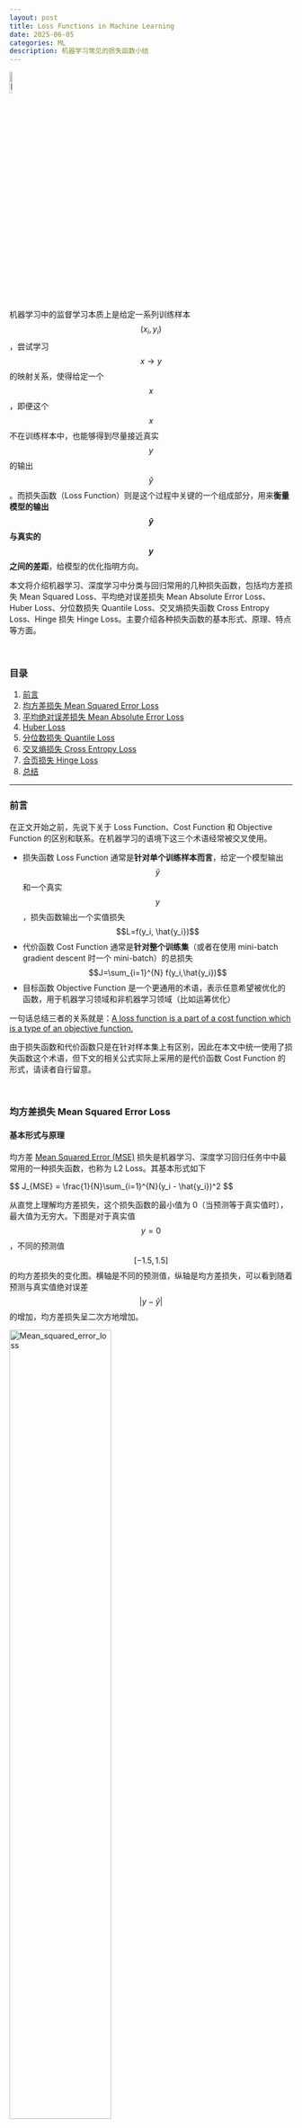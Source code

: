```yaml
---
layout: post
title: Loss Functions in Machine Learning
date: 2025-06-05
categories: ML
description: 机器学习常见的损失函数小结
---
```


<!--START figure-->
<div class="figure">
  <a href="/assets/favicon.png" data-lightbox="loss_functions_in_ml_head_img">
    <img src="/assets/favicon.png" width="10%" alt="loss_functions_in_ml_head_img"/>
  </a>
</div>
<!--END figure-->

<br>

机器学习中的监督学习本质上是给定一系列训练样本 $$(x_i, y_i)$$，尝试学习 $$x\rightarrow y$$ 的映射关系，使得给定一个 $$x$$，即便这个 $$x$$ 不在训练样本中，也能够得到尽量接近真实 $$y$$ 的输出 $$\hat{y}$$。而损失函数（Loss Function）则是这个过程中关键的一个组成部分，用来**衡量模型的输出 $$\hat{y}$$ 与真实的 $$y$$ 之间的差距**，给模型的优化指明方向。

本文将介绍机器学习、深度学习中分类与回归常用的几种损失函数，包括均方差损失 Mean Squared Loss、平均绝对误差损失 Mean Absolute Error Loss、Huber Loss、分位数损失 Quantile Loss、交叉熵损失函数 Cross Entropy Loss、Hinge 损失 Hinge Loss。主要介绍各种损失函数的基本形式、原理、特点等方面。

<br>

### 目录

1. [前言](#前言)
2. [均方差损失 Mean Squared Error Loss](#均方差损失-mean-squared-error-loss)
3. [平均绝对误差损失 Mean Absolute Error Loss](#平均绝对误差损失-mean-absolute-error-loss)
4. [Huber Loss](#huber-loss)
5. [分位数损失 Quantile Loss](#分位数损失-quantile-loss)
6. [交叉熵损失 Cross Entropy Loss](#交叉熵损失-cross-entropy-loss)
7. [合页损失 Hinge Loss](#合页损失--hinge-loss)
8. [总结](#总结)

---

### 前言

在正文开始之前，先说下关于 Loss Function、Cost Function 和 Objective Function 的区别和联系。在机器学习的语境下这三个术语经常被交叉使用。
- 损失函数  Loss Function 通常是**针对单个训练样本而言**，给定一个模型输出 $$\hat{y}$$ 和一个真实 $$y$$，损失函数输出一个实值损失 $$L=f(y_i, \hat{y_i})$$
- 代价函数 Cost Function 通常是**针对整个训练集**（或者在使用 mini-batch gradient descent 时一个 mini-batch）的总损失 $$J=\sum_{i=1}^{N} f(y_i,\hat{y_i})$$
- 目标函数 Objective Function 是一个更通用的术语，表示任意希望被优化的函数，用于机器学习领域和非机器学习领域（比如运筹优化）

一句话总结三者的关系就是：[A loss function is a part of a cost function which is a type of an objective function.](https://stats.stackexchange.com/questions/179026/objective-function-cost-function-loss-function-are-they-the-same-thing)

由于损失函数和代价函数只是在针对样本集上有区别，因此在本文中统一使用了损失函数这个术语，但下文的相关公式实际上采用的是代价函数 Cost Function 的形式，请读者自行留意。

<br>

### 均方差损失 Mean Squared Error Loss

#### 基本形式与原理

均方差 [Mean Squared Error (MSE)](https://en.wikipedia.org/wiki/Mean_squared_error) 损失是机器学习、深度学习回归任务中中最常用的一种损失函数，也称为 L2 Loss。其基本形式如下

<!--START formula-->
<div class="formula">
  $$ J_{MSE} = \frac{1}{N}\sum_{i=1}^{N}(y_i - \hat{y_i})^2 $$
</div>
<!--END formula-->

从直觉上理解均方差损失，这个损失函数的最小值为 0（当预测等于真实值时），最大值为无穷大。下图是对于真实值 $$y=0$$ ，不同的预测值 $$[-1.5, 1.5]$$ 的均方差损失的变化图。横轴是不同的预测值，纵轴是均方差损失，可以看到随着预测与真实值绝对误差 $$\lvert y- \hat{y}\rvert$$ 的增加，均方差损失呈二次方地增加。

<!--START figure-->
<div class="figure">
  <a href="/assets/Machine%20Learning/loss-function_01.jpeg" data-lightbox="Mean_squared_error_loss">
    <img src="/assets/Machine%20Learning/loss-function_01.jpeg" width="60%" alt="Mean_squared_error_loss"/>
  </a>
</div>
<!--END figure-->

<br>

#### 背后的假设

假设**模型预测与真实值之间的误差服从标准高斯分布**（$$\mu=0, \sigma=1$$），则给定一个 $$x_i$$ 模型输出真实值 $$y_i$$ 的概率为

<!--START formula-->
<div class="formula">
  $$ p(y_i|x_i) = \frac{1}{\sqrt{2\pi}}\exp \left( -\frac{(y_i-\hat{y_i})^2}{2} \right) $$
</div>
<!--END formula-->

进一步我们假设数据集中 N 个样本点之间相互独立，则给定所有 $$x$$ 输出所有真实值 $$y$$ 的概率，即似然 Likelihood，为所有 $$p(y_i \vert x_i)$$ 的累乘

<!--START formula-->
<div class="formula">
  $$ L(x, y) = \prod_{i=1}^{N}\frac{1}{\sqrt{2\pi}}\exp \left( -\frac{(y_i-\hat{y_i})^2}{2} \right) $$
</div>
<!--END formula-->

通常为了计算方便，我们通常最大化对数似然 Log-Likelihood

<!--START formula-->
<div class="formula">
  $$ LL(x, y)=\log L(x, y)=-\frac{N}{2}\log 2\pi - \frac{1}{2} \sum_{i=1}^{N} (y_i-\hat{y_i})^2 $$
</div>
<!--END formula-->

去掉与 $$\hat{y_i}$$ 无关的第一项，然后转化为最小化负对数似然 Negative Log-Likelihood

<!--START formula-->
<div class="formula">
  $$ NLL(x, y) = \frac{1}{2}\sum_{i=1}^{N}(y_i - \hat{y_i})^2 $$
</div>
<!--END formula-->

可以看到这个实际上就是均方差损失的形式。也就是说**在模型输出与真实值的误差服从高斯分布的假设下，最小化损失函数与极大似然估计本质上是一致的**，因此在这个假设能被满足的场景中（比如回归），均方差损失是一个很好的损失函数选择；当这个假设没能被满足的场景中（比如分类），均方差损失不是一个好的选择。

<br>

### 平均绝对误差损失 Mean Absolute Error Loss

#### 基本形式与原理

平均绝对误差 [Mean Absolute Error (MAE)](https://en.wikipedia.org/wiki/Mean_absolute_error) 是另一类常用的损失函数，也称为 L1 Loss。其基本形式如下
<!--START formula-->
<div class="formula">
  $$ J_{MAE}=\frac{1}{N}\sum_{i=1}^{N}\left | y_i - \hat{y_i} \right | $$
</div>
<!--END formula-->

同样的我们可以对这个损失函数进行可视化如下图，MAE 损失的最小值为 0（当预测等于真实值时），最大值为无穷大。可以看到随着预测与真实值绝对误差 $$\lvert y- \hat{y}\rvert$$ 的增加，MAE 损失呈线性增长

<!--START figure-->
<div class="figure">
  <a href="/assets/Machine%20Learning/loss-function_02.jpeg" data-lightbox="mae_error_loss">
    <img src="/assets/Machine%20Learning/loss-function_02.jpeg" width="60%" alt="mae_error_loss" />
  </a>
</div>
<!--END figure-->

<br>

#### 背后的假设

同样的我们可以在一定的假设下使用极大似然估计得到 MAE 损失的形式，假设**模型预测与真实值之间的误差服从拉普拉斯分布 Laplace distribution**（$$\mu=0, b=1$$），则给定一个 $$x_i$$ 模型输出真实值 $$y_i$$ 的概率为

$$ p(y_i|x_i) = \frac{1}{2}\exp (-\left |y_i-\hat{y_i}\right|) $$

与上面推导 MSE 时类似，我们可以得到的负对数似然实际上就是 MAE 损失的形式

$$
L(x, y) = \prod_{i=1}^{N}\frac{1}{2}\exp (-|y_i-\hat{y_i}|)\\
LL(x, y) = N\ln{\frac{1}{2}} - \sum_{i=1}^{N} |y_i-\hat{y_i}| \\
NLL(x, y) = \sum_{i=1}^{N} |y_i-\hat{y_i}|
$$

<br>

#### MAE 与 MSE 区别

MAE 和 MSE 作为损失函数的主要区别是：MSE 损失相比 MAE 通常可以更快地收敛，但 MAE 损失对于 outlier 更加健壮，即更加不易受到 outlier 影响。

**MSE 通常比 MAE 可以更快地收敛**。当使用梯度下降算法时，MSE 损失的梯度为 $$-\hat{y_i}$$，而 MAE 损失的梯度为 $$-1$$ ，即 MSE 的梯度会随误差大小变化，而 MAE 的梯度则一直保持不变，即便在绝对误差 $$\lvert y_i-\hat{y_i} \rvert$$ 很小的时候 MAE 的梯度也同样为 1，这实际上是非常不利于模型的训练的。当然你可以通过在训练过程中动态调整学习率缓解这个问题，但是总的来说，损失函数梯度之间的差异导致了 MSE 在大部分时候比 MAE 收敛地更快。这个也是 MSE 更为流行的原因。

**MAE 对于 outlier 更加 robust**。我们可以从两个角度来理解这一点：

- 第一个角度是直观地理解，下图是 MAE 和 MSE 损失画到同一张图里面，由于MAE 损失与绝对误差之间是线性关系，MSE 损失与误差是平方关系，当误差非常大的时候，MSE 损失会远远大于 MAE 损失。因此当数据中出现一个误差非常大的 outlier 时，MSE 会产生一个非常大的损失，对模型的训练会产生较大的影响。

  <!--START figure-->
  <div class="figure">
    <a href="/assets/Machine%20Learning/loss-function_03.jpeg" data-lightbox="mae_vs_mse">
      <img src="/assets/Machine%20Learning/loss-function_03.jpeg" width="100%" alt="mae_vs_mse"/>
    </a>
  </div>
  <!--END figure-->

- 第二个角度是从两个损失函数的假设出发，MSE 假设了误差服从高斯分布，MAE 假设了误差服从拉普拉斯分布。拉普拉斯分布本身对于 outlier 更加 robust。参考下图（来源：[Machine Learning: A Probabilistic Perspective](https://www.cs.ubc.ca/~murphyk/MLbook/) 2.4.3 The Laplace distribution Figure 2.8），当右图右侧出现了 outliers 时，拉普拉斯分布相比高斯分布受到的影响要小很多。因此以拉普拉斯分布为假设的 MAE 对 outlier 比高斯分布为假设的 MSE 更加 robust。

  <!--START figure-->
  <div class="figure">
    <a href="/assets/Machine%20Learning/loss-function-05.jpeg" data-lightbox="gaussian_vs_laplace">
      <img src="/assets/Machine%20Learning/loss-function-05.jpeg" width="100%" alt="gaussian_vs_laplace"/>
    </a>
  </div>
  <!--END figure-->

<br>

### Huber Loss

上文我们分别介绍了 MSE 和 MAE 损失以及各自的优缺点，MSE 损失收敛快但容易受 outlier 影响，MAE 对 outlier 更加健壮但是收敛慢，[Huber Loss](https://en.wikipedia.org/wiki/Huber_loss) 则是一种将 MSE 与 MAE 结合起来，取两者优点的损失函数，也被称作 Smooth Mean Absolute Error Loss 。其原理很简单，就是在误差接近 0 时使用 MSE，误差较大时使用 MAE，公式为

<!--START formula-->
<div class="formula">
  $$ J_{huber}=\frac{1}{N}\sum_{i=1}^N\mathbb{I}_{| y_i - \hat{y_i}| \leq \delta} \frac{(y_i - \hat{y_i})^2}{2}+ \mathbb{I}_{| y_i - \hat{y_i}| > \delta} (\delta |y_i - \hat{y_i}| - \frac{1}{2}\delta^2) $$
</div>
<!--END formula-->

上式中 $$\delta$$ 是 Huber Loss 的一个超参数，$$\delta$$ 的值是 MSE 和 MAE 两个损失连接的位置。上式等号右边第一项是 MSE 的部分，第二项是 MAE 部分，在 MAE 的部分公式为 $$\delta \lvert y_i - \hat{y_i}\rvert - \frac{1}{2}\delta^2$$ 是为了保证误差 $$\lvert y - \hat{y}\rvert=\pm \delta$$ 时 MAE 和 MSE 的取值一致，进而保证 Huber Loss 损失连续可导。

下图是 $$\delta=1.0$$ 时的 Huber Loss，可以看到在 $$[-\delta, \delta]$$ 的区间内实际上就是 MSE 损失，在 $$(-\infty, \delta)$$ 和 $$(\delta, \infty)$$ 区间内为 MAE。

<!--START figure-->
<div class="figure">
  <a href="/assets/Machine%20Learning/loss-function_07.jpeg" data-lightbox="huber_loss">
    <img src="/assets/Machine%20Learning/loss-function_07.jpeg" width="60%" alt="huber_loss"/>
  </a>
</div>
<!--END figure-->

<br>

#### Huber Loss 的特点

Huber Loss 结合了 MSE 和 MAE 损失，在误差接近 0 时使用 MSE，使损失函数可导并且梯度更加稳定；在误差较大时使用 MAE 可以降低 outlier 的影响，使训练对 outlier 更加健壮。缺点是需要额外地设置一个 $$\delta$$ 超参数。

<br>

### 分位数损失 Quantile Loss

分位数回归 [Quantile Regression](https://en.wikipedia.org/wiki/Quantile_regression) 是一类在实际应用中非常有用的回归算法，通常的回归算法是拟合目标值的期望或者中位数，而分位数回归可以通过给定不同的分位点，拟合目标值的不同分位数。例如我们可以分别拟合出多个分位点，得到一个置信区间，如下图所示（图片来自笔者的一个分位数回归代码 demo [Quantile Regression Demo](https://gist.github.com/borgwang/4313e9375ef233c3b812f9f80f1af2bb)）

<!--START figure-->
<div class="figure">
  <a href="/assets/Machine%20Learning/loss-function_08.jpeg" data-lightbox="quantile_regression_demo">
    <img src="/assets/Machine%20Learning/loss-function_08.jpeg" width="60%" alt="quantile_regression_demo"/>
  </a>
</div>
<!--END figure-->


分位数回归是通过使用分位数损失 Quantile Loss 来实现这一点的，分位数损失形式如下，式中的 r 分位数系数。

<!--START formula-->
<div class="formula">
  $$ J_{quant} = \frac{1}{N}\sum_{i=1}^{N} \mathbb{I}_{\hat{y_i}\geq y_i}(1-r)|y_i - \hat{y_i}| + \mathbb{I}_{\hat{y_i}< y_i}r|y_i-\hat{y_i}| $$
</div>
<!--END formula-->

我们如何理解这个损失函数呢？这个损失函数是一个分段的函数 ，将 $$\hat{y_i} \geq y_i$$（高估） 和 $$\hat{y_i} < y_i$$（低估） 两种情况分开来，并分别给予不同的系数。当 $$r>0.5$$ 时，低估的损失要比高估的损失更大，反过来当 $$r < 0.5$$ 时，高估的损失比低估的损失大；分位数损失实现了**分别用不同的系数控制高估和低估的损失，进而实现分位数回归**。特别地，当 $$r=0.5$$ 时，分位数损失退化为 MAE 损失，从这里可以看出 MAE 损失实际上是分位数损失的一个特例 — 中位数回归（这也可以解释为什么 MAE 损失对 outlier 更鲁棒：MSE 回归期望值，MAE 回归中位数，通常 outlier 对中位数的影响比对期望值的影响小）。

<!--START formula-->
<div class="formula">
  $$ J_{quant}^{r=0.5} = \frac{1}{N}\sum_{i=1}^{N}\left | y_i - \hat{y_i} \right | $$
</div>
<!--END formula-->

下图是取不同的分位点 $$[0.25, 0.5, 0.75]$$ 得到的三个不同的分位损失函数的可视化，可以看到 0.2 和 0.6 在高估和低估两种情况下损失是不同的，而 0.5 实际上就是 MAE。

<!--START figure-->
<div class="figure">
  <a href="/assets/Machine%20Learning/loss-function_09.jpeg" data-lightbox="quantile_losses">
    <img src="/assets/Machine%20Learning/loss-function_09.jpeg" width="60%" alt="quantile_losses"/>
  </a>
</div>
<!--END figure-->


<br>

### 交叉熵损失 Cross Entropy Loss

上文介绍的几种损失函数都是适用于回归问题损失函数，对于分类问题，最常用的损失函数是交叉熵损失函数 [Cross Entropy Loss](https://en.wikipedia.org/wiki/Cross_entropy)。

#### 二分类

考虑二分类，在二分类中我们通常使用 [Sigmoid](https://en.wikipedia.org/wiki/Sigmoid_function) 函数将模型的输出压缩到 (0, 1) 区间内 $$\hat{y_i} \in (0, 1)$$，用来代表给定输入 $$x_i$$ ，模型判断为正类的概率。由于只有正负两类，因此同时也得到了负类的概率。

<!--START formula-->
<div class="formula">
  $$
  p(y_i=1|x_i) = \hat{y_i}\\
  p(y_i=0|x_i) = 1-\hat{y_i}
  $$
</div>
<!--END formula-->

将两条式子合并成一条

<!--START formula-->
<div class="formula">
  $$ p(y_i|x_i) = (\hat{y_i})^{y_i} (1-\hat{y_i})^{1-y_i} $$
</div>
<!--END formula-->

假设数据点之间独立同分布，则似然可以表示为

<!--START formula-->
<div class="formula">
  $$ L(x, y)=\prod_{i=1}^N(\hat{y_i})^{y_i} (1-\hat{y_i})^{1-y_i} $$
</div>
<!--END formula-->

对似然取对数，然后加负号变成最小化负对数似然，即为交叉熵损失函数的形式

<!--START formula-->
<div class="formula">
  $$ NLL(x, y)=J_{CE}=-\sum_{i=1}^Ny_i\log \hat{y_i} + (1- y_i)\log (1-\hat{y_i}) $$
</div>
<!--END formula-->

下图是对二分类的交叉熵损失函数的可视化，蓝线是目标值为 0 时输出不同输出的损失，黄线是目标值为 1 时的损失。可以看到约接近目标值损失越小，随着误差变差，损失呈指数增长。

<!--START figure-->
<div class="figure">
  <a href="/assets/Machine%20Learning/loss-function_10.jpeg" data-lightbox="binary_cross_entropy_loss">
    <img src="/assets/Machine%20Learning/loss-function_10.jpeg" width="60%" alt="binary_cross_entropy_loss"/>
  </a>
</div>
<!--END figure-->

<br>

#### 多分类

在多分类的任务中，交叉熵损失函数的推导思路和二分类是一样的，变化的地方是真实值 $$y_i$$ 现在是一个 One-hot 向量，同时模型输出的压缩由原来的 Sigmoid 函数换成 [Softmax](https://en.wikipedia.org/wiki/Softmax_function) 函数。Softmax 函数将每个维度的输出范围都限定在 $$(0, 1)$$ 之间，同时所有维度的输出和为 1，用于表示一个概率分布。

<!--START formula-->
<div class="formula">
  $$ p(y_i|x_i) = \prod_{k=1}^K(\hat{y_i}^k)^{y_i^k} $$
</div>
<!--END formula-->

其中 $$k \in K$$ 表示 K 个类别中的一类，同样地假设数据点之间独立同分布，可得到负对数似然为

<!--START formula-->
<div class="formula">
  $$ NLL(x, y) = J_{CE} = -\sum_{i=1}^N\sum_{k=1}^K y_i^k \log \hat{y_i}^k $$
</div>
<!--END formula-->

由于 $$y_i$$ 是一个 one-hot 向量，除了目标类为 1 之外其他类别上的输出都为 0，因此上式也可以写为

<!--START formula-->
<div class="formula">
  $$ J_{CE} = -\sum_{i=1}^N y_i^{c_i}\log \hat{y_i}^{c_i} $$
</div>
<!--END formula-->

其中 $$c_i$$ 是样本 $$x_i$$ 的目标类。通常这个应用于多分类的交叉熵损失函数也被称为 Softmax Loss 或者 Categorical Cross Entropy Loss。

<br>

#### Cross Entropy is good. But WHY？

分类中为什么不用均方差损失？上文在介绍均方差损失的时候讲到实际上均方差损失假设了误差服从高斯分布，在分类任务下这个假设没办法被满足，因此效果会很差。为什么是交叉熵损失呢？有两个角度可以解释这个事情，一个角度从极大似然估计的角度，也就是我们上面的推导；另一个角度是可以用信息论来解释交叉熵损失：

假设对于样本 $$x_i$$ 存在一个最优分布 $$y_i^{\star}$$ 真实地表明了这个样本属于各个类别的概率，那么我们希望模型的输出 $$\hat{y_i}$$ 尽可能地逼近这个最优分布，在信息论中，我们可以使用 KL 散度 [Kullback–Leibler Divergence]([https://en.wikipedia.org/wiki/Kullback%E2%80%93Leibler_divergence](https://en.wikipedia.org/wiki/Kullback–Leibler_divergence)) 来衡量两个分布的相似性。给定分布 $$p$$ 和分布 $$q$$， 两者的 KL 散度公式如下

<!--START formula-->
<div class="formula">
  $$ KL(p, q)=\sum_{k=1}^Kp^k\log p^k - \sum_{k=1}^Kp^k\log q^k $$
</div>
<!--END formula-->

其中第一项为分布 $$p$$ 的信息熵，第二项为分布 $$p$$ 和 $$q$$ 的交叉熵。将最优分布 $$y_i^{\star}$$ 和输出分布 $$\hat{y_i}$$ 带入 $$p$$ 和 $$q$$ 得到

<!--START formula-->
<div class="formula">
  $$ KL(y_i^{\star}, \hat{y_i})=\sum_{k=1}^Ky_i^{\star k}\log y_i^{\star k} - \sum_{k=1}^Ky_i^{\star k}\log \hat{y_i}^k $$
</div>
<!--END formula-->

由于我们希望两个分布尽量相近，因此我们最小化 KL 散度。同时由于上式第一项信息熵仅与最优分布本身相关，因此我们在最小化的过程中可以忽略掉，变成最小化

<!--START formula-->
<div class="formula">
  $$ \sum_{k=1}^Ky_i^{\star k}\log \hat{y_i}^k $$
</div>
<!--END formula-->

我们并不知道最优分布 $$y_i^{\star}$$ ，但训练数据里面的目标值 $$y_i$$ 可以看做是 $$y_i^{\star}$$ 的一个近似分布

<!--START formula-->
<div class="formula">
  $$ - \sum_{k=1}^Ky_i^k\log \hat{y_i}^k $$
</div>
<!--END formula-->

这个是针对单个训练样本的损失函数，如果考虑整个数据集，则

<!--START formula-->
<div class="formula">
  $$ J_{KL} = -\sum_{i=1}^N\sum_{k=1}^K y_i^k \log \hat{y_i}^k=-\sum_{i=1}^N y_i^{c_i}\log \hat{y_i}^{c_i} $$
</div>
<!--END formula-->

可以看到**通过最小化交叉熵的角度推导出来的结果和使用极大似然估计得到的结果是一致的**。

<br>


### 合页损失  Hinge Loss

合页损失 [Hinge Loss](https://en.wikipedia.org/wiki/Hinge_loss) 是另外一种二分类损失函数，适用于 maximum-margin 的分类，支持向量机 Support Vector Machine (SVM) 模型的损失函数本质上就是 Hinge Loss + L2 正则化。合页损失的公式如下

<!--START formula-->
<div class="formula">
  $$ J_{hinge}=\sum_{i=1}^N \max \left( 0, 1-\mathbb{sgn}(y_i)\hat{y_i} \right) $$
</div>
<!--END formula-->

下图是 $$y$$ 为正类， 即 $$\mathbb{sgn}(y) = 1$$ 时，不同输出的合页损失示意图

<!--START figure-->
<div class="figure">
  <a href="/assets/Machine%20Learning/loss-function_11.jpeg" data-lightbox="hinge_loss">
    <img src="/assets/Machine%20Learning/loss-function_11.jpeg" width="60%" alt="hinge_loss"/>
  </a>
</div>
<!--END figure-->


可以看到当 $$y$$ 为正类时，模型输出负值会有较大的惩罚，当模型输出为正值且在 $$(0, 1)$$ 区间时还会有一个较小的惩罚。即合页损失不仅惩罚预测错的，并且对于预测对了但是置信度不高的也会给一个惩罚，只有置信度高的才会有零损失。使用合页损失直觉上理解是要**找到一个决策边界，使得所有数据点被这个边界正确地、高置信地被分类**。

<br>

### 总结

本文针对机器学习中最常用的几种损失函数进行相关介绍，首先是适用于回归的均方差损失 Mean Squared Loss、平均绝对误差损失 Mean Absolute Error Loss，两者的区别以及两者相结合得到的 Huber Loss，接着是应用于分位数回归的分位数损失 Quantile Loss，表明了平均绝对误差损失实际上是分位数损失的一种特例，在分类场景下，本文讨论了最常用的交叉熵损失函数 Cross Entropy Loss，包括二分类和多分类下的形式，并从信息论的角度解释了交叉熵损失函数，最后简单介绍了应用于 SVM 中的 Hinge 损失 Hinge Loss。本文相关的可视化代码在 [这里](https://github.com/borgwang/toys/tree/master/visualization-loss-functions)。

受限于时间，本文还有其他许多损失函数没有提及，比如应用于 Adaboost 模型中的指数损失 Exponential Loss，0-1 损失函数等。另外通常在损失函数中还会有正则项（L1/L2 正则），这些正则项作为损失函数的一部分，通过约束参数的绝对值大小以及增加参数稀疏性来降低模型的复杂度，防止模型过拟合，这部分内容在本文中也没有详细展开。读者有兴趣可以查阅相关的资料进一步了解。
That's all. Thanks for reading.🤘


<br>

### 参考资料

- [Machine Learning: A Probabilistic Perspective](https://www.cs.ubc.ca/~murphyk/MLbook/)

- [Picking Loss Functions - A comparison between MSE, Cross Entropy, and Hinge Loss](https://rohanvarma.me/Loss-Functions/)

- [5 Regression Loss Functions All Machine Learners Should Know](https://heartbeat.fritz.ai/5-regression-loss-functions-all-machine-learners-should-know-4fb140e9d4b0)

- [Quantile Regression Demo](https://gist.github.com/borgwang/4313e9375ef233c3b812f9f80f1af2bb)

<br><br>

